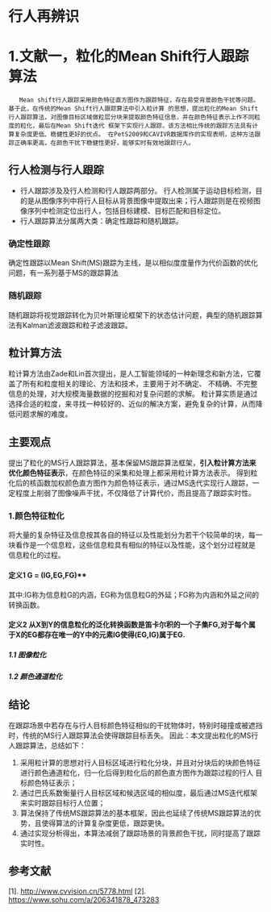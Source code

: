 # 行人再辨识

# 1.文献一，粒化的Mean Shift行人跟踪算法
`   Mean shift行人跟踪采用颜色特征直方图作为跟踪特征，存在易受背景颜色干扰等问题。基于此，在传统的Mean Shift行人跟踪算法中引入粒计算
  的思想，提出粒化的Mean Shift行人跟踪算法，对图像目标区域做粒层分块来提取颜色特征信息，并在颜色特征表示上作不同粒度的粒化，最后在Mean Shift迭代
框架下实现行人跟踪，该方法相比传统的跟踪方法具有计算复杂度更低、稳健性更好的优点。
在PetS2009和CAVIVR数据库作的实现表明，这种方法跟踪正确率更高，在颜色干扰下稳健性更好，能够实时有效地跟踪行人。`
## 行人检测与行人跟踪
* 行人跟踪涉及及行人检测和行人跟踪两部分。
行人检测属于运动目标检测，目的是从图像序列中将行人目标从背景图像中提取出来；行人跟踪则是在视频图像序列中检测定位出行人，包括目标建模、目标匹配和目标定位。
* 行人跟踪算法分属两大类：确定性跟踪和随机跟踪。
### 确定性跟踪
确定性跟踪以Mean Shift(MS)跟踪为主线，是以相似度度量作为代价函数的优化问题，有一系列基于MS的跟踪算法
### 随机跟踪
随机跟踪将视觉跟踪转化为贝叶斯理论框架下的状态估计问题，典型的随机跟踪算法有Kalman滤波跟踪和粒子滤波跟踪。

## 粒计算方法
粒计算方法由Zade和Lin首次提出，是人工智能领域的一种新理念和新方法，它覆盖了所有和粒度相关的理论、方法和技术，主要用于对不确定、
不精确、不完整信息的处理，对大规模海量数据的挖掘和对复杂问题的求解。
粒计算实质是通过选择合适的粒度，来寻找一种较好的、近似的解决方案，避免复杂的计算，从而降低问题求解的难度。

## 主要观点
提出了粒化的MS行人跟踪算法，基本保留MS跟踪算法框架，**引入粒计算方法来优化颜色特征表示**，在颜色特征的采集和处理上都采用粒计算方法表示。
得到粒化后的核函数加权颜色直方图作为颜色特征表示，通过MS迭代实现行人跟踪，一定程度上削弱了图像噪声干扰，不仅降低了计算代价，而且提高了跟踪实时性。
### 1.颜色特征粒化
将大量的复杂特征及信息按其各自的特征以及性能划分为若干个较简单的块，每一块看作是一个信息粒，这些信息粒具有相似的特征以及性能，这个划分过程就是
信息粒化的过程。
#### 定义1  G = (IG,EG,FG)**
其中:IG称为信息粒G的内涵，EG称为信息粒G的外延；FG称为内涵和外延之间的转换函数。
#### 定义2  从X到Y的信息粒化的泛化转换函数是笛卡尔积的一个子集FG,对于每个属于X的EG都存在唯一的Y中的元素IG使得(EG,IG)属于EG.
##### 1.1 图像粒化
##### 1.2 颜色通道粒化

## 结论
在跟踪场景中若存在与行人目标颜色特征相似的干扰物体时，特别时碰撞或被遮挡时，传统的MS行人跟踪算法会使得跟踪目标丢失。
因此：本文提出粒化的MS行人跟踪算法，总结如下：
1. 采用粒计算的思想对行人目标区域进行粒化分块，并且对分块后的块颜色特征进行颜色通道粒化，归一化后得到粒化后的颜色直方图作为跟踪过程的行人
目标颜色特征表示；
2. 通过巴氏系数衡量行人目标区域和候选区域的相似度，最后通过MS迭代框架来实时跟踪目标行人位置；
3. 算法保持了传统MS跟踪算法的基本框架，因此也延续了传统MS跟踪算法的优势，且使得算法的计算复杂度更低，跟踪更快。
4. 通过实现分析得出，本算法减弱了跟踪场景的背景颜色干扰，同时提高了跟踪实时性。

## 参考文献
[1]. http://www.cvvision.cn/5778.html
[2]. https://www.sohu.com/a/206341878_473283